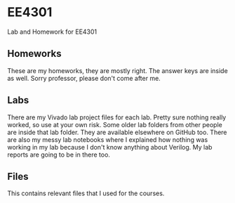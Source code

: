 # EE4301
Lab and Homework for EE4301

## Homeworks

These are my homeworks, they are mostly right. The answer keys are inside as well. Sorry professor, please don't come after me.

## Labs

There are my Vivado lab project files for each lab. Pretty sure nothing really worked, so use at your own risk. Some older lab folders from other people are inside that lab folder. They are available elsewhere on GitHub too. 
There are also my messy lab notebooks where I explained how nothing was working in my lab because I don't know anything about Verilog. My lab reports are going to be in there too.

## Files

This contains relevant files that I used for the courses.
